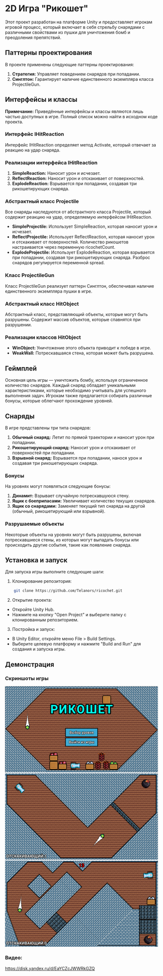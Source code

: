 # 2D Игра "Рикошет"

Этот проект разработан на платформе Unity и предоставляет игрокам игровой процесс, который включает в себя стрельбу снарядами с различными свойствами из пушки для уничтожения бомб и преодоления препятствий.

## Паттерны проектирования
В проекте применены следующие паттерны проектирования:
1. **Стратегия:** Управляет поведением снарядов при попадании.
2. **Синглтон:** Гарантирует наличие единственного экземпляра класса ProjectileGun.

## Интерфейсы и классы
**Примечание:** Приведённые интерфейсы и классы являются лишь частью доступных в игре. Полный список можно найти в исходном коде проекта.
### Интерфейс IHitReaction
Интерфейс IHitReaction определяет метод Activate, который отвечает за реакцию на удар снаряда.
### Реализации интерфейса IHitReaction
1. **SimpleReaction:** Наносит урон и исчезает.
2. **ReflectReaction:** Наносит урон и отскакивает от поверхностей.
3. **ExplodeReaction:** Взрывается при попадании, создавая три рикошетирующих снаряда.

### Абстрактный класс Projectile
Все снаряды наследуются от абстрактного класса Projectile, который содержит реакцию на удар, определяемую интерфейсом IHitReaction.
- **SimpleProjectile:** Использует SimpleReaction, которая наносит урон и исчезает.
- **ReflectProjectile:** Использует ReflectReaction, которая наносит урон и отскакивает от поверхностей. Количество рикошетов настраивается через переменную ricochetCount.
- **ExplodeProjectile:** Использует ExplodeReaction, которая взрывается при попадании, создавая три рикошетирующих снаряда. Разброс снарядов регулируется переменной spread.

### Класс ProjectileGun
Класс ProjectileGun реализует паттерн Синглтон, обеспечивая наличие единственного экземпляра пушки в игре.

### Абстрактный класс HitObject
Абстрактный класс, представляющий объекты, которые могут быть разрушены. Содержит массив объектов, которые спавнятся при разрушении.

### Реализации классов HitObject
- **WinObject:** Уничтожение этого объекта приводит к победе в игре.
- **WeakWall:** Потрескавшаяся стена, которая может быть разрушена.

## Геймплей
Основная цель игры — уничтожить бомбу, используя ограниченное количество снарядов. Каждый снаряд обладает уникальными характеристиками, которые необходимо учитывать для успешного выполнения задач. Игрокам также предлагается собирать различные бонусы, которые облегчают прохождение уровней.

## Снаряды
В игре представлены три типа снарядов:
1. **Обычный снаряд:** Летит по прямой траектории и наносит урон при попадании.
2. **Рикошетирующий снаряд:** Наносит урон и отскакивает от поверхностей при попадании.
3. **Взрывной снаряд:** Взрывается при попадании, нанося урон и создавая три рикошетирующих снаряда.
### Бонусы
На уровнях могут появляться следующие бонусы:
1. **Динамит:** Взрывает случайную потрескавшуюся стену.
2. **Ящик с боеприпасами:** Увеличивает количество текущих снарядов.
3. **Ящик со снарядами:** Заменяет текущий тип снаряда на другой (обычный, рикошетирующий или взрывной).
### Разрушаемые объекты
Некоторые объекты на уровнях могут быть разрушены, включая потрескавшиеся стены, из которых могут выпадать бонусы или происходить другие события, такие как появление снаряда.

## Установка и запуск
Для запуска игры выполните следующие шаги:
1. Клонирование репозитория:
```bash
    git clone https://github.com/Telanors/ricochet.git
```
2. Открытие проекта:
- Откройте Unity Hub.
- Нажмите на кнопку "Open Project" и выберите папку с клонированным репозиторием.

3. Постройка и запуск:
- В Unity Editor, откройте меню File > Build Settings.
- Выберите целевую платформу и нажмите "Build and Run" для создания и запуска игры.


## Демонстрация
### Скриншоты игры
![1](img/menu.PNG)
![2](img/gameplay_1.PNG)
![3](img/gameplay_2.PNG)
### Видео: 
https://disk.yandex.ru/d/EaYCZcJWWRkGZQ